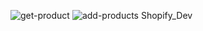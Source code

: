 ![get-product](https://github.com/Shahrukh072/shopify_Dev/assets/37824383/4b10f625-9f9e-4d29-9706-82505201d135)
![add-products](https://github.com/Shahrukh072/shopify_Dev/assets/37824383/028e2c85-ba82-45b1-b59f-73306ae1f481)
Shopify_Dev
